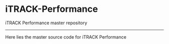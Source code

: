 # iTRACK-Performance
iTRACK Performance master repository
***
Here lies the master source code for iTRACK Performance

